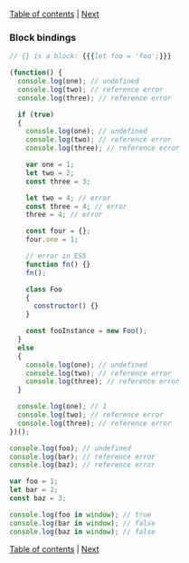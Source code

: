 [Table of contents](https://github.com/gadyonysh/es2015-presentation#ecmascript-2015) | [Next](02-assignment-destructing.md)

### Block bindings

```js
// {} is a block: {{{let foo = 'foo';}}}

(function() {
  console.log(one); // undefined
  console.log(two); // reference error
  console.log(three); // reference error

  if (true)
  {
    console.log(one); // undefined
    console.log(two); // reference error
    console.log(three); // reference error

    var one = 1;
    let two = 2;
    const three = 3;

    let two = 4; // error
    const three = 4; // error
    three = 4; // error

    const four = {};
    four.one = 1;

    // error in ES5
    function fn() {}
    fn();

    class Foo
    {
      constructor() {}
    }

    const fooInstance = new Foo();
  }
  else
  {
    console.log(one); // undefined
    console.log(two); // reference error
    console.log(three); // reference error
  }

  console.log(one); // 1
  console.log(two); // reference error
  console.log(three); // reference error
})();
```

```js
console.log(foo); // undefined
console.log(bar); // reference error
console.log(baz); // reference error

var foo = 1;
let bar = 2;
const baz = 3;

console.log(foo in window); // true
console.log(bar in window); // false
console.log(baz in window); // false
```

[Table of contents](https://github.com/gadyonysh/es2015-presentation#ecmascript-2015) | [Next](02-assignment-destructing.md)